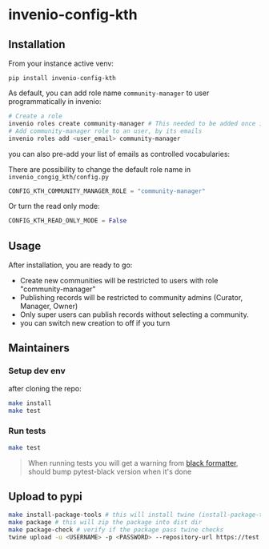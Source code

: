 # invenio-config-kth
## Installation

From your instance active venv:
```console
pip install invenio-config-kth
```

As default, you can add role name `community-manager` to user programmatically in invenio:

```bash
# Create a role
invenio roles create community-manager # This needed to be added once if role doesn't exists
# Add community-manager role to an user, by its emails
invenio roles add <user_email> community-manager
```
you can also pre-add your list of emails as controlled vocabularies:

There are possibility to change the default role name in `invenio_congig_kth/config.py`
```python
CONFIG_KTH_COMMUNITY_MANAGER_ROLE = "community-manager"
```
Or turn the read only mode:
```python
CONFIG_KTH_READ_ONLY_MODE = False
```

## Usage
After installation, you are ready to go:
- Create new communities will be restricted to users with role "community-manager"
- Publishing records will be restricted to community admins (Curator, Manager, Owner)
- Only super users can publish records without selecting a community.
- you can switch new creation to off if you turn
## Maintainers

### Setup dev env
after cloning the repo:
```bash
make install
make test
```

### Run tests
```bash
make test
```
> When running tests you will get a warning from [black formatter](https://github.com/shopkeep/pytest-black/issues/55), should bump pytest-black version when it's done
## Upload to pypi

```bash
make install-package-tools # this will install twine (install-package-tools-pipenv if you use pipenv)
make package # this will zip the package into dist dir
make package-check # verify if the package pass twine checks
twine upload -u <USERNAME> -p <PASSWORD> --repository-url https://test.pypi.org/legacy/ dist/* --verbose
```
